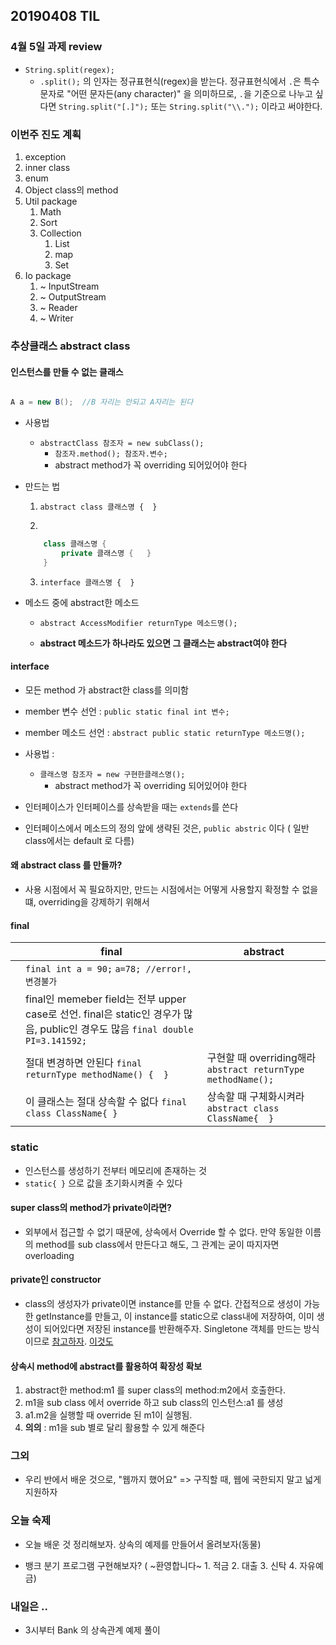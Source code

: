 ## 20190408 TIL


### 4월 5일 과제 review

- `String.split(regex);`
	- `.split();` 의 인자는 정규표현식(regex)을 받는다. 정규표현식에서 `.`은 특수 문자로 "어떤 문자든(any character)" 을 의미하므로, `.`을 기준으로 나누고 싶다면 `String.split("[.]");` 또는 `String.split("\\.");` 이라고 써야한다.



### 이번주 진도 계획

1. exception
2. inner class
3. enum
4. Object class의 method
5. Util package
	1. Math
	2. Sort
	3. Collection
		1. List
		2. map
		1. Set
2. Io package
	1. ~ InputStream
	2. ~ OutputStream
	3. ~ Reader
	4. ~ Writer



### 추상클래스 abstract class

#### **인스턴스를 만들 수 없는 클래스**

```java

A a = new B();	//B 자리는 안되고 A자리는 된다

```

- 사용법
	- `abstractClass 참조자 = new subClass();`	
		- `참조자.method(); 참조자.변수;` 
		- abstract method가 꼭 overriding 되어있어야 한다

- 만드는 법
	1. `abstract class 클래스명 {  }`
	
	2. 
	```java 
		class 클래스명 {
			private 클래스명 {   }
		}
	```
	
	3. `interface 클래스명 {  }`
	
- 메소드 중에 abstract한 메소드
	- `abstract AccessModifier returnType 메소드명();`
	
	- **abstract 메소드가 하나라도 있으면 그 클래스는 abstract여야 한다**

#### interface

- 모든 method 가 abstract한 class를 의미함
	
- member 변수 선언 : `public static final int 변수;`
- member 메소드 선언 : `abstract public static returnType 메소드명();`

- 사용법 : 
	- `클래스명 참조자 = new 구현한클래스명();`
		- abstract method가 꼭 overriding 되어있어야 한다

- 인터페이스가 인터페이스를 상속받을 때는 `extends`를 쓴다
- 인터페이스에서 메소드의 정의 앞에 생략된 것은, `public abstric` 이다 ( 일반 class에서는 default 로 다름)

#### 왜 abstract class 를 만들까?

- 사용 시점에서 꼭 필요하지만, 만드는 시점에서는 어떻게 사용할지 확정할 수 없을 떄, overriding을 강제하기 위해서 

#### final

|   | final                                                                                                                            | abstract                                                     |
|---|----------------------------------------------------------------------------------------------------------------------------------|--------------------------------------------------------------|
|   | `final int a = 90;` `a=78; //error!, 변경불가`                                                                                   |                                                              |
|   |  final인 memeber field는 전부 upper case로 선언. final은 static인 경우가 많음, public인 경우도 많음  `final double PI=3.141592;` |                                                              |
|   | 절대 변경하면 안된다 `final returnType methodName() {  }`                                                                        | 구현할 때 overriding해라 `abstract returnType methodName();` |
|   | 이 클래스는 절대 상속할 수 없다 `final class ClassName{ }`                                                                       | 상속할 때 구체화시켜라 `abstract class ClassName{  }`        |


### static

- 인스턴스를 생성하기 전부터 메모리에 존재하는 것
- `static{ }` 으로 값을 초기화시켜줄 수 있다



#### super class의 method가 private이라면?

- 외부에서 접근할 수 없기 때문에, 상속에서 Override 할 수 없다. 만약 동일한 이름의 method를 sub class에서 만든다고 해도, 그 관계는 굳이 따지자면 overloading


#### private인 constructor 
- class의 생성자가 private이면 instance를 만들 수 없다. 간접적으로 생성이 가능한 getInstance를 만들고, 이 instance를 static으로 class내에 저장하여, 이미 생성이 되어있다면 저장된 instance를 반환해주자. Singletone 객체를 만드는 방식이므로 [참고하자](https://wikidocs.net/228). [이것도](https://jeong-pro.tistory.com/86)


#### 상속시 method에 abstract를 활용하여 확장성 확보
1. abstract한 method:m1 를 super class의 method:m2에서 호출한다. 
2. m1을 sub class 에서 override 하고 sub class의 인스턴스:a1 를 생성
3. a1.m2을 실행할 때 override 된 m1이 실행됨. 
4. **의의** : m1을 sub 별로 달리 활용할 수 있게 해준다 


### 그외

- 우리 반에서 배운 것으로, "웹까지 했어요" => 구직할 때, 웹에 국한되지 말고 넓게 지원하자


### 오늘 숙제

- 오늘 배운 것 정리해보자. 상속의 예제를 만들어서 올려보자(동물)

- 뱅크 분기 프로그램 구현해보자? ( ~환영합니다~ 1. 적금 2. 대출 3. 신탁 4. 자유예금) 


### 내일은 .. 

- 3시부터 Bank 의 상속관계 예제 풀이
